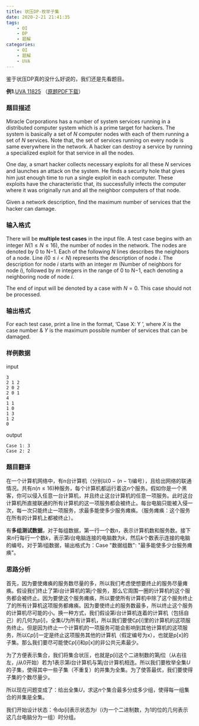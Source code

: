 ```yaml
---
title: 状压DP-枚举子集
date: 2020-2-21 21:41:35
tags:
	- OI
	- DP
	- 题解
categories:
	- OI
	- 题解
	- UVA
---
```


鉴于状压DP真的没什么好说的，我们还是先看题目。


<!--more-->

**例1**.[UVA 11825][1]  （[原题PDF下载][2]）

### 题目描述

Miracle Corporations has a number of system services running in a distributed computer system which is a prime target for hackers. The system is basically a set of $N$ computer nodes with each of them running a set of $N$ services. Note that, the set of services running on every node is same everywhere in the network. A hacker can destroy a service by running a specialized exploit for that service in all the nodes. 

One day, a smart hacker collects necessary exploits for all these $N$ services and launches an attack on the system. He ﬁnds a security hole that gives him just enough time to run a single exploit in each computer. These exploits have the characteristic that, its successfully infects the computer where it was originally run and all the neighbor computers of that node.

Given a network description, ﬁnd the maximum number of services that the hacker can damage.

### 输入格式

There will be **multiple test cases** in the input ﬁle. A test case begins with an integer $N (1\leq N\leq 16)$, the number of nodes in the network. The nodes are denoted by $0$ to  N−1. Each of the following $N$ lines describes the neighbors of a node. Line $i(0 \leq i <N)$ represents the description of node $i$. The description for node $i$ starts with an integer $m$ (Number of neighbors for node $i$), followed by $m$ integers in the range of $0$ to N−1, each denoting a neighboring node of node $i$.

The end of input will be denoted by a case with $N=0$. This case should not be processed.

### 输出格式

For each test case, print a line in the format, ‘Case X: Y ’, where $X$ is the case number & $Y$ is the maximum possible number of services that can be damaged.

### 样例数据

input
```
3
2 1 2
2 0 2
2 0 1
4
1 1
1 0
1 3
1 2
0
```

output
```
Case 1: 3
Case 2: 2
```

### 题目翻译

在一个计算机网络中，有n台计算机（分别以$0-(n-1)$编号），且给出网络的联通情况。共有$n(n\leq 16)$种服务，每个计算机都运行着这$n$个服务。假如你是一个黑客，你可以侵入任意一台计算机，并且终止这台计算机的任意一项服务。此时这台计算机所直接联通的所有计算机的这一项服务都会被终止。每台电脑只能被入侵一次，每一次只能终止一项服务，求最多能使多少服务瘫痪。（服务瘫痪：这个服务在所有的计算机上都被终止）。

有**多组测试数据**，对于每组数据，第一行一个数$n$，表示计算机数和服务数。接下来$n$行每行一个数$k$，表示第$i$台电脑连接的电脑数为$k$，然后$k$个数表示连接的电脑的编号。对于第$i$组数据，输出格式为：Case "数据组数": "最多能使多少台服务瘫痪"。

### 思路分析

首先，因为要使瘫痪的服务数尽量的多，所以我们考虑使想要终止的服务尽量瘫痪。假设我们终止了第i台计算机的第j个服务，那么它周围一圈的计算机的这个服务都会被终止。因为要使这个服务瘫痪，所以要使所有计算机中除了这个服务终止了的所有计算机这项服务都瘫痪。因为要使终止的服务数最多，所以终止这个服务的计算机尽可能的小。换一种方式，我们假设第i台计算机连着的计算机（包括自己）的几何为$p[i]$，全集$U$为所有计算机，所以我们要使$\complement p[i]$里的计算机的这项服务终止。但是因为终止一个计算机的一项服务可能会影响到其他计算机的这项服务，所以$\complement p[i]$一定是终止这项服务其他的计算机（假定编号为x），也就是p[x]的子集。那么我们要尽可能使$\complement p[i]$和p[x]的非公共元素最少。

为了方便表示集合，我们将集合状压，也就是p[i]这个二进制数的第$j$位（从右往左，$j$从0开始）若为1表示第$i$台计算机与第$j$台计算机相连。所以我们要枚举全集$U$的子集，使得其中一些子集（不重复）的并集为全集。为了使答最优，我们要使得子集的个数尽量少。

所以现在问题变成了：给出全集$U$，求这$n$个集合最多分成多少组，使得每一组集合的并集是全集。

我们开始设计状态：令dp[i]表示状态为$i$（i为一个二进制数，为1的位的几何表示这几台电脑分为一组）时分组。

[1]: https://www.luogu.com.cn/problem/UVA11825
[2]: https://onlinejudge.org/external/118/p11825.pdf